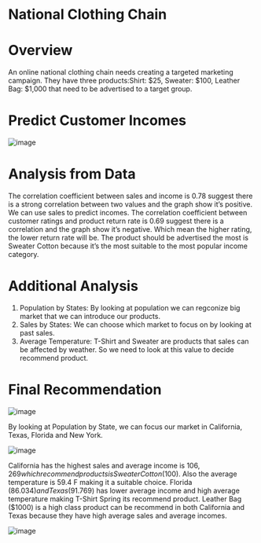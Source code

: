 # National Clothing Chain
# Overview
An online national clothing chain needs creating a targeted marketing campaign. They have three products:Shirt: $25, Sweater: $100, Leather Bag: $1,000 that need to be advertised to a target group. 

# Predict Customer Incomes
![image](https://user-images.githubusercontent.com/30688919/131438693-fd7f7ebb-583e-4a7c-9e5c-865607cbea33.png)

# Analysis from Data
  The correlation coefficient between sales and income is 0.78 suggest there is a strong correlation between two values and the graph show it’s positive. We can use sales to predict incomes. 
  The correlation coefficient between customer ratings and product return rate is 0.69 suggest there is a correlation and the graph show it’s negative. Which mean the higher rating, the lower return rate will be.
  The product should be advertised the most is Sweater Cotton because it’s the most suitable to the most popular income category.
  
 # Additional Analysis
  1.	Population by States: By looking at population we can regconize big market that we 
can introduce our products.
  2.	Sales by States: We can choose which market to focus on by looking at past sales.
  3.	Average Temperature: T-Shirt and Sweater are products that sales can be affected by weather. So we need to look at this value to decide recommend product.
 
 # Final Recommendation
  ![image](https://user-images.githubusercontent.com/30688919/131438890-0a85868f-a26f-47d2-9a84-70cb7af680eb.png)
  
  By looking at Population by State, we can focus our market in California, Texas, Florida and New York. 
  
  ![image](https://user-images.githubusercontent.com/30688919/131438912-3fc4ba9f-120a-4812-8d06-bd145dee0510.png)
  
  California has the highest sales and average income is $106,269 which recommend products is Sweater Cotton ($100). Also the average temperature is 59.4 F making it a suitable choice.
  Florida ($86.034)  and Texas ($91.769) has lower average income and high average temperature making T-Shirt Spring its recommend product.
  Leather Bag ($1000) is a high class product can be recommend in both California and Texas because they have high average sales and average incomes.

  ![image](https://user-images.githubusercontent.com/30688919/131438942-f8fc37d5-f67b-4803-89ec-cb8a0572fde0.png)

